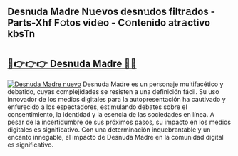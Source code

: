 ## Desnuda Madre N𝚞𝚎vos desn𝚞dos filtr𝚊dos - Parts-Xhf F𝚘tos vid𝚎o - C𝚘ntenido atr𝚊ctivo kbsTn

# <h2><a href="http://mbbdf7x.tromn.icu/?c=Desnuda+Madre">🔗👉👉👉 Desnuda Madre 🔗🔗</a></h2>

[![Desnuda Madre nuevo](https://i.imgur.com/pEAQMta.gif)](http://mbbdf7x.tromn.icu/?c=Desnuda+Madre)
Desnuda Madre es un personaje multifacético y debatido, cuyas complejidades se resisten a una definición fácil.  Su uso innovador de los medios digitales para la autopresentación ha cautivado y enfurecido a los espectadores, estimulando debates sobre el consentimiento, la identidad y la esencia de las sociedades en línea. A pesar de la incertidumbre de sus próximos pasos, su impacto en los medios digitales es significativo. Con una determinación inquebrantable y un encanto innegable, el impacto de Desnuda Madre en la comunidad digital es significativo.
